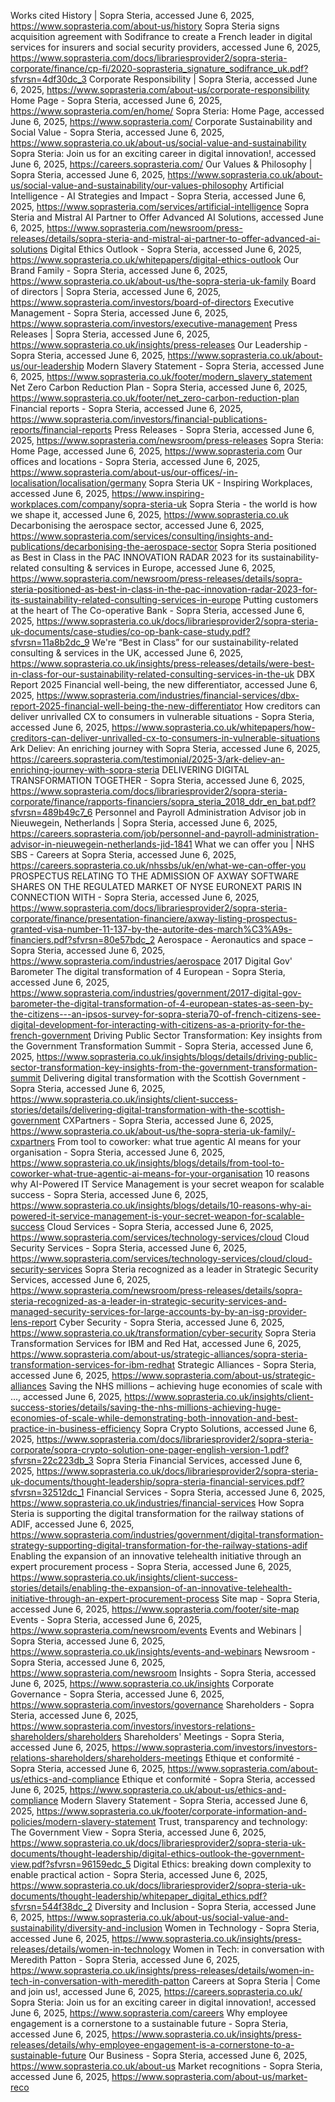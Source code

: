 Works cited
History | Sopra Steria, accessed June 6, 2025, https://www.soprasteria.com/about-us/history
Sopra Steria signs acquisition agreement with Sodifrance to create a French leader in digital services for insurers and social security providers, accessed June 6, 2025, https://www.soprasteria.com/docs/librariesprovider2/sopra-steria-corporate/finance/cp-fi/2020-soprasteria_signature_sodifrance_uk.pdf?sfvrsn=4df30dc_3
Corporate Responsibility | Sopra Steria, accessed June 6, 2025, https://www.soprasteria.com/about-us/corporate-responsibility
Home Page - Sopra Steria, accessed June 6, 2025, https://www.soprasteria.com/en/home/
Sopra Steria: Home Page, accessed June 6, 2025, https://www.soprasteria.com/
Corporate Sustainability and Social Value - Sopra Steria, accessed June 6, 2025, https://www.soprasteria.co.uk/about-us/social-value-and-sustainability
Sopra Steria: Join us for an exciting career in digital innovation!, accessed June 6, 2025, https://careers.soprasteria.com/
Our Values & Philosophy | Sopra Steria, accessed June 6, 2025, https://www.soprasteria.co.uk/about-us/social-value-and-sustainability/our-values-philosophy
Artificial Intelligence - AI Strategies and Impact - Sopra Steria, accessed June 6, 2025, https://www.soprasteria.com/services/artificial-intelligence
Sopra Steria and Mistral AI Partner to Offer Advanced AI Solutions, accessed June 6, 2025, https://www.soprasteria.com/newsroom/press-releases/details/sopra-steria-and-mistral-ai-partner-to-offer-advanced-ai-solutions
Digital Ethics Outlook - Sopra Steria, accessed June 6, 2025, https://www.soprasteria.co.uk/whitepapers/digital-ethics-outlook
Our Brand Family - Sopra Steria, accessed June 6, 2025, https://www.soprasteria.co.uk/about-us/the-sopra-steria-uk-family
Board of directors | Sopra Steria, accessed June 6, 2025, https://www.soprasteria.com/investors/board-of-directors
Executive Management - Sopra Steria, accessed June 6, 2025, https://www.soprasteria.com/investors/executive-management
Press Releases | Sopra Steria, accessed June 6, 2025, https://www.soprasteria.co.uk/insights/press-releases
Our Leadership - Sopra Steria, accessed June 6, 2025, https://www.soprasteria.co.uk/about-us/our-leadership
Modern Slavery Statement - Sopra Steria, accessed June 6, 2025, https://www.soprasteria.co.uk/footer/modern_slavery_statement
Net Zero Carbon Reduction Plan - Sopra Steria, accessed June 6, 2025, https://www.soprasteria.co.uk/footer/net_zero-carbon-reduction-plan
Financial reports - Sopra Steria, accessed June 6, 2025, https://www.soprasteria.com/investors/financial-publications-reports/financial-reports
Press Releases - Sopra Steria, accessed June 6, 2025, https://www.soprasteria.com/newsroom/press-releases
Sopra Steria: Home Page, accessed June 6, 2025, https://www.soprasteria.com
Our offices and locations - Sopra Steria, accessed June 6, 2025, https://www.soprasteria.com/about-us/our-offices/-in-localisation/localisation/germany
Sopra Steria UK - Inspiring Workplaces, accessed June 6, 2025, https://www.inspiring-workplaces.com/company/sopra-steria-uk
Sopra Steria - the world is how we shape it, accessed June 6, 2025, https://www.soprasteria.co.uk
Decarbonising the aerospace sector, accessed June 6, 2025, https://www.soprasteria.com/services/consulting/insights-and-publications/decarbonising-the-aerospace-sector
Sopra Steria positioned as Best in Class in the PAC INNOVATION RADAR 2023 for its sustainability-related consulting & services in Europe, accessed June 6, 2025, https://www.soprasteria.com/newsroom/press-releases/details/sopra-steria-positioned-as-best-in-class-in-the-pac-innovation-radar-2023-for-its-sustainability-related-consulting-services-in-europe
Putting customers at the heart of The Co-operative Bank - Sopra Steria, accessed June 6, 2025, https://www.soprasteria.co.uk/docs/librariesprovider2/sopra-steria-uk-documents/case-studies/co-op-bank-case-study.pdf?sfvrsn=11a8b2dc_9
We're “Best in Class” for our sustainability-related consulting & services in the UK, accessed June 6, 2025, https://www.soprasteria.co.uk/insights/press-releases/details/were-best-in-class-for-our-sustainability-related-consulting-services-in-the-uk
DBX Report 2025 Financial well-being, the new differentiator, accessed June 6, 2025, https://www.soprasteria.com/industries/financial-services/dbx-report-2025-financial-well-being-the-new-differentiator
How creditors can deliver unrivalled CX to consumers in vulnerable situations - Sopra Steria, accessed June 6, 2025, https://www.soprasteria.co.uk/whitepapers/how-creditors-can-deliver-unrivalled-cx-to-consumers-in-vulnerable-situations
Ark Deliev: An enriching journey with Sopra Steria, accessed June 6, 2025, https://careers.soprasteria.com/testimonial/2025-3/ark-deliev-an-enriching-journey-with-sopra-steria
DELIVERING DIGITAL TRANSFORMATION TOGETHER - Sopra Steria, accessed June 6, 2025, https://www.soprasteria.com/docs/librariesprovider2/sopra-steria-corporate/finance/rapports-financiers/sopra_steria_2018_ddr_en_bat.pdf?sfvrsn=489b49c7_6
Personnel and Payroll Administration Advisor job in Nieuwegein, Netherlands | Sopra Steria, accessed June 6, 2025, https://careers.soprasteria.com/job/personnel-and-payroll-administration-advisor-in-nieuwegein-netherlands-jid-1841
What we can offer you | NHS SBS - Careers at Sopra Steria, accessed June 6, 2025, https://careers.soprasteria.co.uk/nhssbs/uk/en/what-we-can-offer-you
PROSPECTUS RELATING TO THE ADMISSION OF AXWAY SOFTWARE SHARES ON THE REGULATED MARKET OF NYSE EURONEXT PARIS IN CONNECTION WITH - Sopra Steria, accessed June 6, 2025, https://www.soprasteria.com/docs/librariesprovider2/sopra-steria-corporate/finance/presentation-financiere/axway-listing-prospectus-granted-visa-number-11-137-by-the-autorite-des-march%C3%A9s-financiers.pdf?sfvrsn=80e57bdc_2
Aerospace - Aeronautics and space – Sopra Steria, accessed June 6, 2025, https://www.soprasteria.com/industries/aerospace
2017 Digital Gov' Barometer The digital transformation of 4 European - Sopra Steria, accessed June 6, 2025, https://www.soprasteria.com/industries/government/2017-digital-gov-barometer-the-digital-transformation-of-4-european-states-as-seen-by-the-citizens---an-ipsos-survey-for-sopra-steria70-of-french-citizens-see-digital-development-for-interacting-with-citizens-as-a-priority-for-the-french-government
Driving Public Sector Transformation: Key insights from the Government Transformation Summit - Sopra Steria, accessed June 6, 2025, https://www.soprasteria.co.uk/insights/blogs/details/driving-public-sector-transformation-key-insights-from-the-government-transformation-summit
Delivering digital transformation with the Scottish Government - Sopra Steria, accessed June 6, 2025, https://www.soprasteria.co.uk/insights/client-success-stories/details/delivering-digital-transformation-with-the-scottish-government
CXPartners - Sopra Steria, accessed June 6, 2025, https://www.soprasteria.co.uk/about-us/the-sopra-steria-uk-family/-cxpartners
From tool to coworker: what true agentic AI means for your organisation - Sopra Steria, accessed June 6, 2025, https://www.soprasteria.co.uk/insights/blogs/details/from-tool-to-coworker-what-true-agentic-ai-means-for-your-organisation
10 reasons why AI-Powered IT Service Management is your secret weapon for scalable success - Sopra Steria, accessed June 6, 2025, https://www.soprasteria.co.uk/insights/blogs/details/10-reasons-why-ai-powered-it-service-management-is-your-secret-weapon-for-scalable-success
Cloud Services - Sopra Steria, accessed June 6, 2025, https://www.soprasteria.com/services/technology-services/cloud
Cloud Security Services - Sopra Steria, accessed June 6, 2025, https://www.soprasteria.com/services/technology-services/cloud/cloud-security-services
Sopra Steria recognized as a leader in Strategic Security Services, accessed June 6, 2025, https://www.soprasteria.com/newsroom/press-releases/details/sopra-steria-recognized-as-a-leader-in-strategic-security-services-and-managed-security-services-for-large-accounts-by-by-an-isg-provider-lens-report
Cyber Security - Sopra Steria, accessed June 6, 2025, https://www.soprasteria.co.uk/transformation/cyber-security
Sopra Steria Transformation Services for IBM and Red Hat, accessed June 6, 2025, https://www.soprasteria.com/about-us/strategic-alliances/sopra-steria-transformation-services-for-ibm-redhat
Strategic Alliances - Sopra Steria, accessed June 6, 2025, https://www.soprasteria.com/about-us/strategic-alliances
Saving the NHS millions – achieving huge economies of scale with ..., accessed June 6, 2025, https://www.soprasteria.co.uk/insights/client-success-stories/details/saving-the-nhs-millions-achieving-huge-economies-of-scale-while-demonstrating-both-innovation-and-best-practice-in-business-efficiency
Sopra Crypto Solutions, accessed June 6, 2025, https://www.soprasteria.com/docs/librariesprovider2/sopra-steria-corporate/sopra-crypto-solution-one-pager-english-version-1.pdf?sfvrsn=22c223db_3
Sopra Steria Financial Services, accessed June 6, 2025, https://www.soprasteria.co.uk/docs/librariesprovider2/sopra-steria-uk-documents/thought-leadership/sopra-steria-financial-services.pdf?sfvrsn=32512dc_1
Financial Services - Sopra Steria, accessed June 6, 2025, https://www.soprasteria.co.uk/industries/financial-services
How Sopra Steria is supporting the digital transformation for the railway stations of ADIF, accessed June 6, 2025, https://www.soprasteria.com/industries/government/digital-transformation-strategy-supporting-digital-transformation-for-the-railway-stations-adif
Enabling the expansion of an innovative telehealth initiative through an expert procurement process - Sopra Steria, accessed June 6, 2025, https://www.soprasteria.co.uk/insights/client-success-stories/details/enabling-the-expansion-of-an-innovative-telehealth-initiative-through-an-expert-procurement-process
Site map - Sopra Steria, accessed June 6, 2025, https://www.soprasteria.com/footer/site-map
Events - Sopra Steria, accessed June 6, 2025, https://www.soprasteria.com/newsroom/events
Events and Webinars | Sopra Steria, accessed June 6, 2025, https://www.soprasteria.co.uk/insights/events-and-webinars
Newsroom - Sopra Steria, accessed June 6, 2025, https://www.soprasteria.com/newsroom
Insights - Sopra Steria, accessed June 6, 2025, https://www.soprasteria.co.uk/insights
Corporate Governance - Sopra Steria, accessed June 6, 2025, https://www.soprasteria.com/investors/governance
Shareholders - Sopra Steria, accessed June 6, 2025, https://www.soprasteria.com/investors/investors-relations-shareholders/shareholders
Shareholders' Meetings - Sopra Steria, accessed June 6, 2025, https://www.soprasteria.com/investors/investors-relations-shareholders/shareholders-meetings
Ethique et conformité - Sopra Steria, accessed June 6, 2025, https://www.soprasteria.com/about-us/ethics-and-compliance
Ethique et conformité - Sopra Steria, accessed June 6, 2025, https://www.soprasteria.co.uk/about-us/ethics-and-compliance
Modern Slavery Statement - Sopra Steria, accessed June 6, 2025, https://www.soprasteria.co.uk/footer/corporate-information-and-policies/modern-slavery-statement
Trust, transparency and technology: The Government View - Sopra Steria, accessed June 6, 2025, https://www.soprasteria.co.uk/docs/librariesprovider2/sopra-steria-uk-documents/thought-leadership/digital-ethics-outlook-the-government-view.pdf?sfvrsn=96159edc_5
Digital Ethics: breaking down complexity to enable practical action - Sopra Steria, accessed June 6, 2025, https://www.soprasteria.co.uk/docs/librariesprovider2/sopra-steria-uk-documents/thought-leadership/whitepaper_digital_ethics.pdf?sfvrsn=544f38dc_2
Diversity and Inclusion - Sopra Steria, accessed June 6, 2025, https://www.soprasteria.co.uk/about-us/social-value-and-sustainability/diversity-and-inclusion
Women in Technology - Sopra Steria, accessed June 6, 2025, https://www.soprasteria.co.uk/insights/press-releases/details/women-in-technology
Women in Tech: in conversation with Meredith Patton - Sopra Steria, accessed June 6, 2025, https://www.soprasteria.co.uk/insights/press-releases/details/women-in-tech-in-conversation-with-meredith-patton
Careers at Sopra Steria | Come and join us!, accessed June 6, 2025, https://careers.soprasteria.co.uk/
Sopra Steria: Join us for an exciting career in digital innovation!, accessed June 6, 2025, https://www.soprasteria.com/careers
Why employee engagement is a cornerstone to a sustainable future - Sopra Steria, accessed June 6, 2025, https://www.soprasteria.co.uk/insights/press-releases/details/why-employee-engagement-is-a-cornerstone-to-a-sustainable-future
Our Business - Sopra Steria, accessed June 6, 2025, https://www.soprasteria.co.uk/about-us
Market recognitions - Sopra Steria, accessed June 6, 2025, https://www.soprasteria.com/about-us/market-reco
